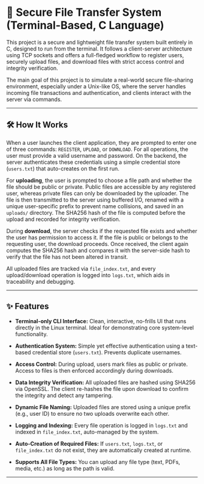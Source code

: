 # 🔐 Secure File Transfer System (Terminal-Based, C Language)

This project is a secure and lightweight file transfer system built entirely in C, designed to run from the terminal. It follows a client-server architecture using TCP sockets and offers a full-fledged workflow to register users, securely upload files, and download files with strict access control and integrity verification. 

The main goal of this project is to simulate a real-world secure file-sharing environment, especially under a Unix-like OS, where the server handles incoming file transactions and authentication, and clients interact with the server via commands.

---

## 🛠️ How It Works

When a user launches the client application, they are prompted to enter one of three commands: `REGISTER`, `UPLOAD`, or `DOWNLOAD`. For all operations, the user must provide a valid username and password. On the backend, the server authenticates these credentials using a simple credential store (`users.txt`) that auto-creates on the first run.

For **uploading**, the user is prompted to choose a file path and whether the file should be public or private. Public files are accessible by any registered user, whereas private files can only be downloaded by the uploader. The file is then transmitted to the server using buffered I/O, renamed with a unique user-specific prefix to prevent name collisions, and saved in an `uploads/` directory. The SHA256 hash of the file is computed before the upload and recorded for integrity verification.

During **download**, the server checks if the requested file exists and whether the user has permission to access it. If the file is public or belongs to the requesting user, the download proceeds. Once received, the client again computes the SHA256 hash and compares it with the server-side hash to verify that the file has not been altered in transit.

All uploaded files are tracked via `file_index.txt`, and every upload/download operation is logged into `logs.txt`, which aids in traceability and debugging.

---

## ✨ Features

- **Terminal-only CLI Interface:** Clean, interactive, no-frills UI that runs directly in the Linux terminal. Ideal for demonstrating core system-level functionality.
  
- **Authentication System:** Simple yet effective authentication using a text-based credential store (`users.txt`). Prevents duplicate usernames.

- **Access Control:** During upload, users mark files as public or private. Access to files is then enforced accordingly during downloads.

- **Data Integrity Verification:** All uploaded files are hashed using SHA256 via OpenSSL. The client re-hashes the file upon download to confirm the integrity and detect any tampering.

- **Dynamic File Naming:** Uploaded files are stored using a unique prefix (e.g., user ID) to ensure no two uploads overwrite each other.

- **Logging and Indexing:** Every file operation is logged in `logs.txt` and indexed in `file_index.txt`, auto-managed by the system.

- **Auto-Creation of Required Files:** If `users.txt`, `logs.txt`, or `file_index.txt` do not exist, they are automatically created at runtime.

- **Supports All File Types:** You can upload any file type (text, PDFs, media, etc.) as long as the path is valid.

---


